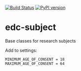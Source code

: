 [![Build Status](https://travis-ci.org/botswana-harvard/edc-subject.svg?branch=develop)](https://travis-ci.org/botswana-harvard/edc-subject)
[![PyPI version](https://badge.fury.io/py/edc-subject.svg)](http://badge.fury.io/py/edc-subject)

# edc-subject
Base classes for research subjects

Add to settings:

	MINIMUM_AGE_OF_CONSENT = 18
	MAXIMUM_AGE_OF_CONSENT = 64